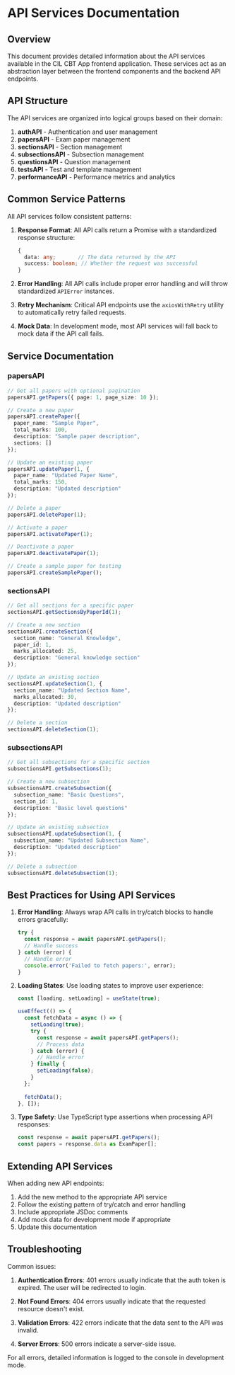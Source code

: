# API Services Documentation

## Overview

This document provides detailed information about the API services available in the CIL CBT App frontend application. These services act as an abstraction layer between the frontend components and the backend API endpoints.

## API Structure

The API services are organized into logical groups based on their domain:

1. **authAPI** - Authentication and user management
2. **papersAPI** - Exam paper management
3. **sectionsAPI** - Section management
4. **subsectionsAPI** - Subsection management
5. **questionsAPI** - Question management
6. **testsAPI** - Test and template management
7. **performanceAPI** - Performance metrics and analytics

## Common Service Patterns

All API services follow consistent patterns:

1. **Response Format**: All API calls return a Promise with a standardized response structure:
   ```typescript
   {
     data: any;       // The data returned by the API
     success: boolean; // Whether the request was successful
   }
   ```

2. **Error Handling**: All API calls include proper error handling and will throw standardized `APIError` instances.

3. **Retry Mechanism**: Critical API endpoints use the `axiosWithRetry` utility to automatically retry failed requests.

4. **Mock Data**: In development mode, most API services will fall back to mock data if the API call fails.

## Service Documentation

### papersAPI

```typescript
// Get all papers with optional pagination
papersAPI.getPapers({ page: 1, page_size: 10 });

// Create a new paper
papersAPI.createPaper({
  paper_name: "Sample Paper",
  total_marks: 100,
  description: "Sample paper description",
  sections: []
});

// Update an existing paper
papersAPI.updatePaper(1, {
  paper_name: "Updated Paper Name",
  total_marks: 150,
  description: "Updated description"
});

// Delete a paper
papersAPI.deletePaper(1);

// Activate a paper
papersAPI.activatePaper(1);

// Deactivate a paper
papersAPI.deactivatePaper(1);

// Create a sample paper for testing
papersAPI.createSamplePaper();
```

### sectionsAPI

```typescript
// Get all sections for a specific paper
sectionsAPI.getSectionsByPaperId(1);

// Create a new section
sectionsAPI.createSection({
  section_name: "General Knowledge",
  paper_id: 1,
  marks_allocated: 25,
  description: "General knowledge section"
});

// Update an existing section
sectionsAPI.updateSection(1, {
  section_name: "Updated Section Name",
  marks_allocated: 30,
  description: "Updated description"
});

// Delete a section
sectionsAPI.deleteSection(1);
```

### subsectionsAPI

```typescript
// Get all subsections for a specific section
subsectionsAPI.getSubsections(1);

// Create a new subsection
subsectionsAPI.createSubsection({
  subsection_name: "Basic Questions",
  section_id: 1,
  description: "Basic level questions"
});

// Update an existing subsection
subsectionsAPI.updateSubsection(1, {
  subsection_name: "Updated Subsection Name",
  description: "Updated description"
});

// Delete a subsection
subsectionsAPI.deleteSubsection(1);
```

## Best Practices for Using API Services

1. **Error Handling**: Always wrap API calls in try/catch blocks to handle errors gracefully:
   ```typescript
   try {
     const response = await papersAPI.getPapers();
     // Handle success
   } catch (error) {
     // Handle error
     console.error('Failed to fetch papers:', error);
   }
   ```

2. **Loading States**: Use loading states to improve user experience:
   ```typescript
   const [loading, setLoading] = useState(true);
   
   useEffect(() => {
     const fetchData = async () => {
       setLoading(true);
       try {
         const response = await papersAPI.getPapers();
         // Process data
       } catch (error) {
         // Handle error
       } finally {
         setLoading(false);
       }
     };
     
     fetchData();
   }, []);
   ```

3. **Type Safety**: Use TypeScript type assertions when processing API responses:
   ```typescript
   const response = await papersAPI.getPapers();
   const papers = response.data as ExamPaper[];
   ```

## Extending API Services

When adding new API endpoints:

1. Add the new method to the appropriate API service
2. Follow the existing pattern of try/catch and error handling
3. Include appropriate JSDoc comments
4. Add mock data for development mode if appropriate
5. Update this documentation

## Troubleshooting

Common issues:

1. **Authentication Errors**: 401 errors usually indicate that the auth token is expired. The user will be redirected to login.

2. **Not Found Errors**: 404 errors usually indicate that the requested resource doesn't exist.

3. **Validation Errors**: 422 errors indicate that the data sent to the API was invalid.

4. **Server Errors**: 500 errors indicate a server-side issue.

For all errors, detailed information is logged to the console in development mode.
